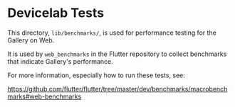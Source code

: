 # Devicelab Tests

This directory, `lib/benchmarks/`, is used for performance testing for the Gallery on Web.

It is used by `web_benchmarks` in the Flutter repository to collect benchmarks that
indicate Gallery's performance.

For more information, especially how to run these tests, see:

https://github.com/flutter/flutter/tree/master/dev/benchmarks/macrobenchmarks#web-benchmarks
